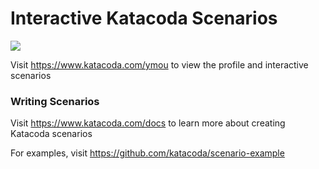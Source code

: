 # Interactive Katacoda Scenarios

[![](http://shields.katacoda.com/katacoda/ymou/count.svg)](https://www.katacoda.com/ymou "Get your profile on Katacoda.com")

Visit https://www.katacoda.com/ymou to view the profile and interactive scenarios

### Writing Scenarios
Visit https://www.katacoda.com/docs to learn more about creating Katacoda scenarios

For examples, visit https://github.com/katacoda/scenario-example
